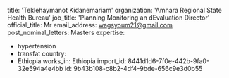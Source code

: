title: 'Teklehaymanot Kidanemariam'
organization: 'Amhara Regional State Health Bureau'
job_title: 'Planning Monitoring an dEvaluation Director'
official_title: Mr
email_address: wagsyoum21@gmail.com
post_nominal_letters: Masters
expertise:
  - hypertension
  - transfat
country:
  - Ethiopia
works_in: Ethiopia
import_id: 8441d1d6-7f0e-442b-9fa0-32e594a4e4bb
id: 9b43b108-c8b2-4df4-9bde-656c9e3d0b55
